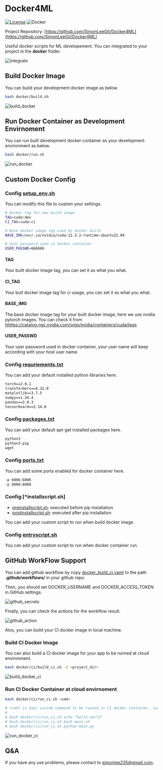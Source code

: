 # Docker4ML

[![License](https://img.shields.io/badge/License-MIT-yellow)](https://github.com/SimonLeeGit/Docker4ML/blob/main/LICENSE)
![Docker](https://img.shields.io/badge/docker-gray?logo=docker)

Project Repository: [https://github.com/SimonLeeGit/Docker4ML](https://github.com/SimonLeeGit/Docker4ML)

Useful docker scripts for ML developement. You can integrated to your project in the **docker** folder.

![integrate](./doc/integrate.png)

## Build Docker Image

You can build your development docker image as below.

```bash
bash docker/build.sh
```

![build_docker](./doc/build_docker.png)

## Run Docker Container as Development Envirnoment

You can run built development docker container as your development environment as below.

```bash
bash docker/run.sh
```

![run_docker](./doc/run_docker.png)

## Custom Docker Config

### Config [setup_env.sh](./conf/setup_env.sh)

You can modify this file to custom your settings.

```bash
# Docker tag for new build image
TAG=cuda:dev
CI_TAG=cuda:ci

# Base docker image tag used by docker build
BASE_IMG=nvcr.io/nvidia/cuda:12.3.2-runtime-ubuntu22.04

# User password used in docker container
USER_PASSWD=666666
```

#### TAG

Your built docker image tag, you can set it as what you what.

#### CI_TAG

Your bult docker image tag for ci usage, you can set it as what you what.

#### BASE_IMG

The base docker image tag for your built docker image, here we use nvidia pytorch images.
You can check it from [hhttps://catalog.ngc.nvidia.com/orgs/nvidia/containers/cuda/tags](https://catalog.ngc.nvidia.com/orgs/nvidia/containers/cuda/tags)

#### USER_PASSWD

Your user password used in docker container, your user name will keep according with your host user name.

### Config [requriements.txt](./conf/requirements.txt)

You can add your default installed python libraries here.

```txt
torch==2.0.1
transformers==4.32.0
matplotlib==3.7.5
numpy==1.24.4
pandas==2.0.3
tensorboard==2.14.0
```

### Config [packages.txt](./conf/packages.txt)

You can add your default apt-get installed packages here.

```txt
python3
python3-pip
wget
```

### Config [ports.txt](./conf/ports.txt)

You can add some ports enabled for docker container here.

```txt
-p 6006:6006
-p 8080:8080
```

### Config [*installscript.sh]

- [preinstallscript.sh](./conf/preinstallscript.sh): executed before pip installation
- [postinstallscript.sh](./conf/postinstallscript.sh): executed after pip installation

You can add your custom script to run when build docker image.

### Config [entryscript.sh](./conf/entryscript.sh)

You can add your custom script to run when docker container run.

## GitHub WorkFlow Support

You can add github workflow by copy [docker_build_ci.yaml](./docker_build_ci.yml) to the path **.github/workflows/** in your github repo.

Then, you should set DOCKER_USERNAME and DOCKER_ACCESS_TOKEN in GitHub settings.

![github_secrets](./doc/github_secrets.png)

Finally, you can check the actions for the workflow result.

![github_action](./doc/github_action.png)

Alos, you can build your CI docker image in local machine.

### Build CI Docker Image

You can also build a CI docker image for your app to be runned at cloud environment.

```bash
bash docker/ci/build_ci.sh -d <project_dir>
```

![build_docker_ci](./doc/build_docker_ci.png)

### Run CI Docker Container at cloud envirnoment

```bash
bash docker/ci/run_ci.sh <cmd>

# <cmd> is your custom command to be runned in CI docker container, such as:
#
# bash docker/ci/run_ci.sh echo "hello world"
# bash docker/ci/run_ci.sh bash main.sh
# bash docker/ci/run_ci.sh python main.py
```

![run_docker_ci](./doc/run_docker_ci.png)

## Q&A

If you have any use problems, please contact to <simonlee235@gmail.com>.

